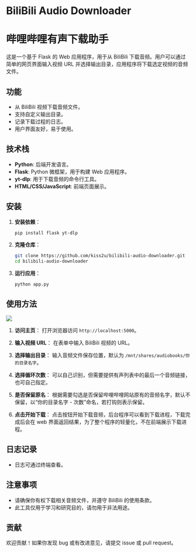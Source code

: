 # BiliBili Audio Downloader  
# 哔哩哔哩有声下载助手

这是一个基于 Flask 的 Web 应用程序，用于从 BiliBili 下载音频。用户可以通过简单的网页界面输入视频 URL 并选择输出目录，应用程序将下载选定视频的音频文件。

## 功能

- 从 BiliBili 视频下载音频文件。
- 支持自定义输出目录。
- 记录下载过程的日志。
- 用户界面友好，易于使用。

## 技术栈

- **Python**: 后端开发语言。
- **Flask**: Python 微框架，用于构建 Web 应用程序。
- **yt-dlp**: 用于下载音频的命令行工具。
- **HTML/CSS/JavaScript**: 前端页面展示。

## 安装

1. **安装依赖**：
   ```bash
   pip install flask yt-dlp
   ```

2. **克隆仓库**：
   ```bash
   git clone https://github.com/kiss2u/bilibili-audio-downloader.git
   cd bilibili-audio-downloader
   ```

3. **运行应用**：
   ```bash
   python app.py
   ```

## 使用方法

![](/sceenshots/screenshot.png)

1. **访问主页**：
   打开浏览器访问 `http://localhost:5000`。

2. **输入视频 URL**：
   在表单中输入 BiliBili 视频的 URL。

3. **选择输出目录**：
   输入音频文件保存位置，默认为 `/mnt/shares/audiobooks/你的目录名字`。

4. **选择循环次数**：
   可以自己识别，但需要提供有声列表中的最后一个音频链接，也可自己指定。

5. **是否保留原名**：
   根据需要勾选是否保留哔哩哔哩网站原有的音频名字，默认不保留，以“你的目录名字 - 次数”命名，若打钩则表示保留。

6. **点击开始下载**：
   点击按钮开始下载音频，后台程序可以看到下载进程，下载完成后会在 web 界面返回结果，为了整个程序的轻量化，不在前端展示下载进程。

## 日志记录

- 日志可通过终端查看。

## 注意事项

- 请确保你有权下载相关音频文件，并遵守 BiliBili 的使用条款。
- 此工具仅用于学习和研究目的，请勿用于非法用途。

## 贡献

欢迎贡献！如果你发现 bug 或有改进意见，请提交 issue 或 pull request。


